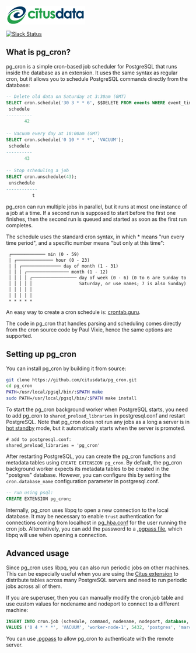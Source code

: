 [![Citus Banner](/github-banner.png)](https://www.citusdata.com/)

[![Slack Status](http://slack.citusdata.com/badge.svg)](https://slack.citusdata.com)

## What is pg_cron?

pg_cron is a simple cron-based job scheduler for PostgreSQL that runs inside the database as an extension. It uses the same syntax as regular cron, but it allows you to schedule PostgreSQL commands directly from the database:

```sql
-- Delete old data on Saturday at 3:30am (GMT)
SELECT cron.schedule('30 3 * * 6', $$DELETE FROM events WHERE event_time < now() - interval '1 week'$$);
 schedule
----------
       42

-- Vacuum every day at 10:00am (GMT)
SELECT cron.schedule('0 10 * * *', 'VACUUM');
 schedule
----------
       43
    
-- Stop scheduling a job
SELECT cron.unschedule(43);
 unschedule
------------
          t
```

pg_cron can run multiple jobs in parallel, but it runs at most one instance of a job at a time. If a second run is supposed to start before the first one finishes, then the second run is queued and started as soon as the first run completes.

The schedule uses the standard cron syntax, in which * means "run every time period", and a specific number means "but only at this time":

```
 ┌───────────── min (0 - 59)
 │ ┌────────────── hour (0 - 23)
 │ │ ┌─────────────── day of month (1 - 31)
 │ │ │ ┌──────────────── month (1 - 12)
 │ │ │ │ ┌───────────────── day of week (0 - 6) (0 to 6 are Sunday to
 │ │ │ │ │                  Saturday, or use names; 7 is also Sunday)
 │ │ │ │ │
 │ │ │ │ │
 * * * * * 
```

An easy way to create a cron schedule is: [crontab.guru](http://crontab.guru/).

The code in pg_cron that handles parsing and scheduling comes directly from the cron source code by Paul Vixie, hence the same options are supported.

## Setting up pg_cron

You can install pg_cron by building it from source:

```bash
git clone https://github.com/citusdata/pg_cron.git
cd pg_cron
PATH=/usr/local/pgsql/bin/:$PATH make
sudo PATH=/usr/local/pgsql/bin/:$PATH make install
```

To start the pg_cron background worker when PostgreSQL starts, you need to add pg_cron to `shared_preload_libraries` in postgresql.conf and restart PostgreSQL. Note that pg_cron does not run any jobs as a long a server is in [hot standby](https://www.postgresql.org/docs/current/static/hot-standby.html) mode, but it automatically starts when the server is promoted.

```
# add to postgresql.conf:
shared_preload_libraries = 'pg_cron'
```

After restarting PostgreSQL, you can create the pg_cron functions and metadata tables using `CREATE EXTENSION pg_cron`. By default, the pg_cron background worker expects its metadata tables to be created in the "postgres" database. However, you can configure this by setting the `cron.database_name` configuration parameter in postgresql.conf.

```sql
-- run using psql:
CREATE EXTENSION pg_cron;
```

Internally, pg_cron uses libpq to open a new connection to the local database. It may be necessary to enable `trust` authentication for connections coming from localhost in [pg_hba.conf](https://www.postgresql.org/docs/current/static/auth-pg-hba-conf.html) for the user running the cron job. Alternatively, you can add the password to a [.pgpass file](https://www.postgresql.org/docs/current/static/libpq-pgpass.html), which libpq will use when opening a connection.

## Advanced usage

Since pg_cron uses libpq, you can also run periodic jobs on other machines. This can be especially useful when you are using the [Citus extension](https://www.citusdata.com/product) to distribute tables across many PostgreSQL servers and need to run periodic jobs across all of them.

If you are superuser, then you can manually modify the cron.job table and use custom values for nodename and nodeport to connect to a different machine:

```sql
INSERT INTO cron.job (schedule, command, nodename, nodeport, database, username)
VALUES ('0 4 * * *', 'VACUUM', 'worker-node-1', 5432, 'postgres', 'marco');
```

You can use [.pgpass](https://www.postgresql.org/docs/current/static/libpq-pgpass.html) to allow pg_cron to authenticate with the remote server.
